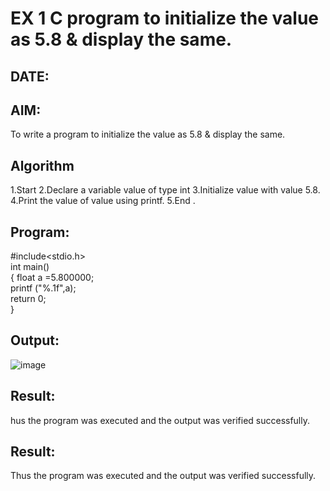 # EX 1 C program to initialize the value as 5.8 & display the same.
## DATE:
## AIM:
To write a program to initialize the value as 5.8 & display the same.

## Algorithm
1.Start
2.Declare a variable value of type int
3.Initialize value with value 5.8.
4.Print the value of value using printf.
5.End .



## Program:

#include<stdio.h> <br>
int main() <br>
{ float a =5.800000; <br>
printf ("%.1f",a); <br>
return 0; <br>
} <br>


## Output:
![image](https://github.com/user-attachments/assets/9b82cc90-6148-42e9-b72f-1fc0b5469e9f)
## Result:
hus the program was executed and the output was verified successfully.


## Result:
Thus the program was executed and the output was verified successfully.

